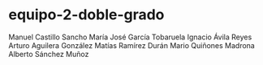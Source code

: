 # equipo-2-doble-grado
Manuel Castillo Sancho
María José García Tobaruela
Ignacio Ávila Reyes
Arturo Aguilera González
Matías Ramírez Durán
Mario Quiñones Madrona
Alberto Sánchez Muñoz
